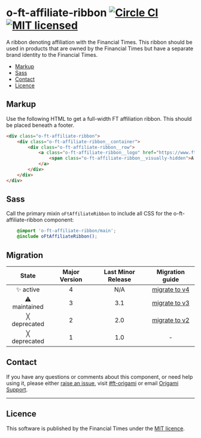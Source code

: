 # o-ft-affiliate-ribbon [![Circle CI](https://circleci.com/gh/Financial-Times/o-ft-affiliate-ribbon/tree/master.svg?style=svg)](https://circleci.com/gh/Financial-Times/o-ft-affiliate-ribbon/tree/master) [![MIT licensed](https://img.shields.io/badge/license-MIT-blue.svg)](#licence)

A ribbon denoting affiliation with the Financial Times. This ribbon should be used in products that are owned by the Financial Times but have a separate brand identity to the Financial Times.

- [Markup](#markup)
- [Sass](#sass)
- [Contact](#contact)
- [Licence](#licence)

## Markup

Use the following HTML to get a full-width FT affiliation ribbon. This should be placed beneath a footer.

```html
<div class="o-ft-affiliate-ribbon">
	<div class="o-ft-affiliate-ribbon__container">
		<div class="o-ft-affiliate-ribbon__row">
			<a class="o-ft-affiliate-ribbon__logo" href="https://www.ft.com/" title="The Financial Times" target="_blank">
				<span class="o-ft-affiliate-ribbon__visually-hidden">A service from the Financial Times</span>
			</a>
		</div>
	</div>
</div>
```

## Sass

Call the primary mixin `oFtAffiliateRibbon` to include all CSS for the o-ft-affiliate-ribbon component:

```scss
	@import 'o-ft-affiliate-ribbon/main';
	@include oFtAffiliateRibbon();
```

## Migration

State | Major Version | Last Minor Release | Migration guide |
:---: | :---: | :---: | :---:
✨ active | 4 | N/A | [migrate to v4](MIGRATION.md#migrating-from-v3-to-v4) |
⚠ maintained | 3 | 3.1 | [migrate to v3](MIGRATION.md#migrating-from-v2-to-v3) |
╳ deprecated | 2 | 2.0 | [migrate to v2](MIGRATION.md#migrating-from-v1-to-v2) |
╳ deprecated | 1 | 1.0 | - |

## Contact

If you have any questions or comments about this component, or need help using it, please either [raise an issue](https://github.com/Financial-Times/o-ft-affiliate-ribbon/issues), visit [#ft-origami](https://financialtimes.slack.com/messages/ft-origami/) or email [Origami Support](mailto:origami-support@ft.com).

----

## Licence

This software is published by the Financial Times under the [MIT licence](http://opensource.org/licenses/MIT).
